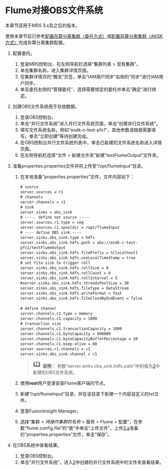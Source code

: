 # Flume对接OBS文件系统<a name="mrs_01_24279"></a>

本章节适用于MRS 3.x及之后的版本。

使用本章节前已参考[配置存算分离集群（委托方式）](配置存算分离集群（委托方式）.md)或[配置存算分离集群（AKSK方式）](配置存算分离集群（AKSK方式）.md)完成存算分离集群配置。

1.  配置委托。
    1.  登录MRS控制台，在左侧导航栏选择“集群列表 \> 现有集群”。
    2.  单击集群名称，进入集群详情页面。
    3.  在集群详情页的“概览”页签，单击“IAM用户同步”右侧的“同步”进行IAM用户同步。
    4.  单击委托右侧的“管理委托”，选择需要绑定的委托并单击“确定”进行绑定。

2.  <a name="li3279721151214"></a>创建OBS文件系统用于存放数据。
    1.  登录OBS控制台。
    2.  单击“并行文件系统”进入并行文件系统页面，单击“创建并行文件系统”。
    3.  填写文件系统名称，例如“esdk-c-test-pfs1”，其他参数请根据需要填写。单击“立即创建”等待创建完成。
    4.  在OBS控制台并行文件系统列表中，单击已新建的文件系统名称进入详情页面。
    5.  在左侧导航栏选择“文件  \> 新建文件夹”新建“testFlumeOutput”文件夹。

3.  准备properties.properties文件并将上传至“/opt/flumeInput”目录。
    1.  <a name="li192551317183716"></a>在本地准备“properties.properties”文件，文件内容如下：

        ```
        # source
        server.sources = r1
        # channels
        server.channels = c1
        # sink
        server.sinks = obs_sink
        # ----- define net source -----
        server.sources.r1.type = seq
        server.sources.r1.spooldir = /opt/flumeInput
        # ---- define OBS sink ----
        server.sinks.obs_sink.type = hdfs
        server.sinks.obs_sink.hdfs.path = obs://esdk-c-test-pfs1/testFlumeOutput
        server.sinks.obs_sink.hdfs.filePrefix = %[localhost]
        server.sinks.obs_sink.hdfs.useLocalTimeStamp = true
        # set file size to trigger roll
        server.sinks.obs_sink.hdfs.rollSize = 0
        server.sinks.obs_sink.hdfs.rollCount = 0
        server.sinks.obs_sink.hdfs.rollInterval = 5
        #server.sinks.obs_sink.hdfs.threadsPoolSize = 30
        server.sinks.obs_sink.hdfs.fileType = DataStream
        server.sinks.obs_sink.hdfs.writeFormat = Text
        server.sinks.obs_sink.hdfs.fileCloseByEndEvent = false
        
        # define channel
        server.channels.c1.type = memory
        server.channels.c1.capacity = 1000
        # transaction size
        server.channels.c1.transactionCapacity = 1000
        server.channels.c1.byteCapacity = 800000
        server.channels.c1.byteCapacityBufferPercentage = 20
        server.channels.c1.keep-alive = 60
        server.sources.r1.channels = c1
        server.sinks.obs_sink.channel = c1
        ```

        >![](public_sys-resources/icon-note.gif) **说明：** 
        >参数“server.sinks.obs\_sink.hdfs.path”中的值为[2](#li3279721151214)中新建的OBS文件系统。

    2.  使用**root**用户登录安装Flume客户端的节点。
    3.  新建“/opt/flumeInput”目录，并在该目录下新建一个内容自定义的txt文件。
    4.  登录FusionInsight Manager。
    5.  选择“集群 \>  _待操作集群的名称_  \> 服务 \> Flume \> 配置”，在参数“flume.config.file”的“值”中单击“上传文件”，上传[3.a](#li192551317183716)准备的“properties.properties”文件，单击“保存”。

4.  在OBS系统中查看结果。
    1.  登录OBS控制台。
    2.  单击“并行文件系统”，进入[2](#li3279721151214)中创建的并行文件系统中的文件夹查看结果。


